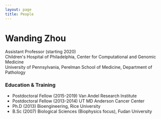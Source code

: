 ```yaml
---
layout: page
title: People
---
```


# Wanding Zhou

Assistant Professor (starting 2020)<br>
Children's Hospital of Philadelphia, Center for Computational and Genomic Medicine<br>
University of Pennsylvania, Perelman School of Medicine, Department of Pathology

### Education & Training

- Postdoctoral Fellow (2015-2019) Van Andel Research Institute
- Postdoctoral Fellow (2013-2014) UT MD Anderson Cancer Center
- Ph.D (2013) Bioengineering, Rice University
- B.Sc (2007) Biological Sciences (Biophysics focus), Fudan University
